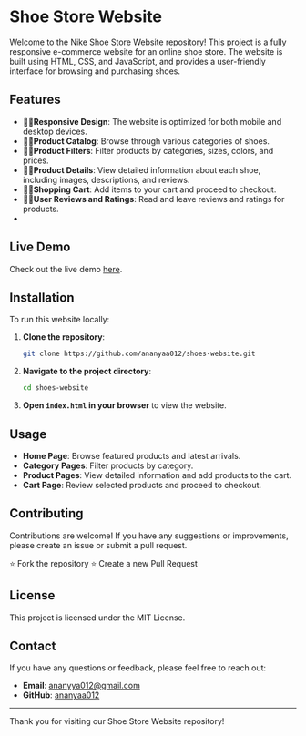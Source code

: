 

# Shoe Store Website

Welcome to the Nike Shoe Store Website repository! This project is a fully responsive e-commerce website for an online shoe store. The website is built using HTML, CSS, and JavaScript, and provides a user-friendly interface for browsing and purchasing shoes.

## Features

- ✍🏻️**Responsive Design**: The website is optimized for both mobile and desktop devices.
- ✍🏻️**Product Catalog**: Browse through various categories of shoes.
- ✍🏻️**Product Filters**: Filter products by categories, sizes, colors, and prices.
- ✍🏻️**Product Details**: View detailed information about each shoe, including images, descriptions, and reviews.
- ✍🏻️**Shopping Cart**: Add items to your cart and proceed to checkout.
- ✍🏻️**User Reviews and Ratings**: Read and leave reviews and ratings for products.
- 
## Live Demo

Check out the live demo [here](https://github.com/ananyaa012/shoes-website/edit/main/README.md).

## Installation

To run this website locally:

1. **Clone the repository**:
    ```bash
    git clone https://github.com/ananyaa012/shoes-website.git
    ```
2. **Navigate to the project directory**:
    ```bash
    cd shoes-website
    ```
3. **Open `index.html` in your browser** to view the website.

## Usage

- **Home Page**: Browse featured products and latest arrivals.
- **Category Pages**: Filter products by category.
- **Product Pages**: View detailed information and add products to the cart.
- **Cart Page**: Review selected products and proceed to checkout.

## Contributing

Contributions are welcome! If you have any suggestions or improvements, please create an issue or submit a pull request.

⭐ Fork the repository
⭐ Create a new Pull Request

## License

This project is licensed under the MIT License. 

## Contact

If you have any questions or feedback, please feel free to reach out:

- **Email**: ananyya012@gmail.com
- **GitHub**: [ananyaa012](https://github.com/ananyaa012/shoes-website/edit/main/README.md)

---

Thank you for visiting our Shoe Store Website repository!
